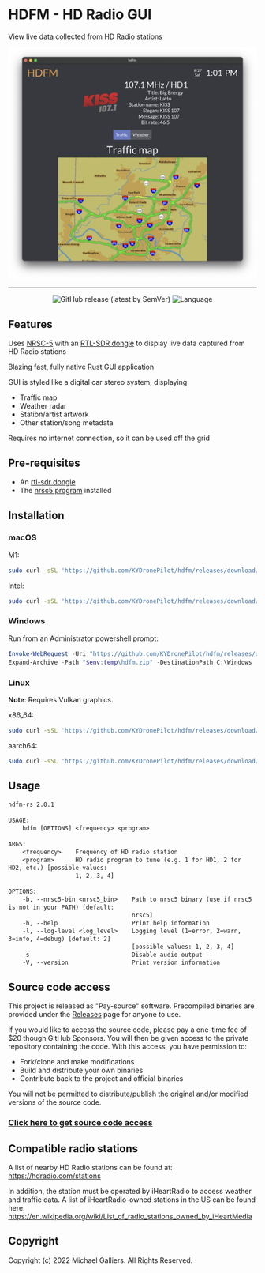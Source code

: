 # HDFM - HD Radio GUI

View live data collected from HD Radio stations

<p align="center">
  <img alt="App window" src="img/main_screen.png">
</p>
<hr>
<p align="center">
  <img alt="GitHub release (latest by SemVer)" src="https://img.shields.io/github/downloads/KYDronePilot/hdfm/v2.0.1/total">
  <img alt="Language" src="https://img.shields.io/badge/language-Rust-orange">
</p>

## Features

Uses [NRSC-5](https://github.com/theori-io/nrsc5) with an [RTL-SDR dongle](https://www.rtl-sdr.com/buy-rtl-sdr-dvb-t-dongles/) to display live data captured from HD Radio stations

Blazing fast, fully native Rust GUI application

GUI is styled like a digital car stereo system, displaying:

- Traffic map
- Weather radar
- Station/artist artwork
- Other station/song metadata

Requires no internet connection, so it can be used off the grid

## Pre-requisites

- An [rtl-sdr dongle](https://www.rtl-sdr.com/buy-rtl-sdr-dvb-t-dongles/)
- The [nrsc5 program](https://github.com/theori-io/nrsc5) installed

## Installation

### macOS

M1:

```bash
sudo curl -sSL 'https://github.com/KYDronePilot/hdfm/releases/download/v2.0.1/hdfm-aarch64-apple-darwin.tgz' | sudo tar xzv -C /usr/local/bin
```

Intel:

```bash
sudo curl -sSL 'https://github.com/KYDronePilot/hdfm/releases/download/v2.0.1/hdfm-x86_64-apple-darwin.tgz' | sudo tar xzv -C /usr/local/bin
```

### Windows

Run from an Administrator powershell prompt:

```powershell
Invoke-WebRequest -Uri "https://github.com/KYDronePilot/hdfm/releases/download/v2.0.1/hdfm-x86_64-pc-windows-msvc.zip" -OutFile "$env:temp\hdfm.zip"
Expand-Archive -Path "$env:temp\hdfm.zip" -DestinationPath C:\Windows
```

### Linux

**Note**: Requires Vulkan graphics.

x86_64:

```bash
sudo curl -sSL 'https://github.com/KYDronePilot/hdfm/releases/download/v2.0.1/hdfm-x86_64-unknown-linux-musl.tgz' | sudo tar xzv -C /usr/local/bin
```

aarch64:

```bash
sudo curl -sSL 'https://github.com/KYDronePilot/hdfm/releases/download/v2.0.1/hdfm-aarch64-unknown-linux-musl.tgz' | sudo tar xzv -C /usr/local/bin
```

## Usage

```
hdfm-rs 2.0.1

USAGE:
    hdfm [OPTIONS] <frequency> <program>

ARGS:
    <frequency>    Frequency of HD radio station
    <program>      HD radio program to tune (e.g. 1 for HD1, 2 for HD2, etc.) [possible values:
                   1, 2, 3, 4]

OPTIONS:
    -b, --nrsc5-bin <nrsc5_bin>    Path to nrsc5 binary (use if nrsc5 is not in your PATH) [default:
                                   nrsc5]
    -h, --help                     Print help information
    -l, --log-level <log_level>    Logging level (1=error, 2=warn, 3=info, 4=debug) [default: 2]
                                   [possible values: 1, 2, 3, 4]
    -s                             Disable audio output
    -V, --version                  Print version information
```

## Source code access

This project is released as "Pay-source" software. Precompiled binaries are provided under the [Releases](https://github.com/KYDronePilot/hdfm/releases) page for anyone to use.

If you would like to access the source code, please pay a one-time fee of $20 though GitHub Sponsors. You will then be given access to the private repository containing the code. With this access, you have permission to:

- Fork/clone and make modifications
- Build and distribute your own binaries
- Contribute back to the project and official binaries

You will not be permitted to distribute/publish the original and/or modified versions of the source code.

### [Click here to get source code access](https://github.com/sponsors/KYDronePilot/sponsorships?sponsor=KYDronePilot&tier_id=208482)

## Compatible radio stations

A list of nearby HD Radio stations can be found at: <https://hdradio.com/stations>

In addition, the station must be operated by iHeartRadio to access weather and traffic data. A list of iHeartRadio-owned stations in the US can be found here: <https://en.wikipedia.org/wiki/List_of_radio_stations_owned_by_iHeartMedia>

## Copyright

Copyright (c) 2022 Michael Galliers. All Rights Reserved.
